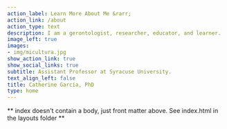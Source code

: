 ```yaml
---
action_label: Learn More About Me &rarr;
action_link: /about
action_type: text
description: I am a gerontologist, researcher, educator, and learner. 
image_left: true
images:
- img/micultura.jpg
show_action_link: true
show_social_links: true
subtitle: Assistant Professor at Syracuse University.
text_align_left: false
title: Catherine García, PhD
type: home
---
```


** index doesn't contain a body, just front matter above.
See index.html in the layouts folder **
